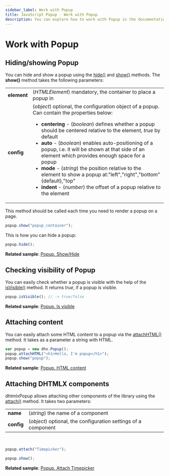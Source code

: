 ```yaml
---
sidebar_label: Work with Popup
title: JavaScript Popup - Work with Popup 
description: You can explore how to work with Popup in the documentation of the DHTMLX JavaScript UI library. Browse developer guides and API reference, try out code examples and live demos, and download a free 30-day evaluation version of DHTMLX Suite 7.
---
```


#  Work with Popup

## Hiding/showing Popup

You can hide and show a popup using the [hide()](popup/api/popup_hide_method.md) and [show()](popup/api/popup_show_method.md) methods. The **show()** method takes the following parameters:

<table>
	<tbody>
        <tr>
			<td><b>element</b></td>
			<td>(<i>HTMLElement</i>) mandatory, the container to place a popup in</td>
		</tr>
        <tr>
			<td><b>config</b></td>
			<td>(<i>object</i>) optional, the configuration object of a popup. Can contain the properties below:
            <ul>
                <li><b>centering</b> - (<i>boolean</i>) defines whether a popup should be centered relative to the element, <i>true</i> by default</li>
                <li><b>auto</b> - (<i>boolean</i>) enables auto-positioning of a popup, i.e. it will be shown at that side of an element which provides enough space for a popup</li>
                <li><b>mode</b> - (<i>string</i>) the position relative to the element to show a popup at:"left","right","bottom" (default),"top"</li>
                <li><b>indent</b> - (<i>number</i>) the offset of a popup relative to the element</li>
            </ul></td>
		</tr>
    </tbody>
</table> 

This method should be called each time you need to render a popup on a page.

~~~js
popup.show("popup_container");
~~~

This is how you can hide a popup:

~~~js
popup.hide();
~~~

**Related sample**: [Popup. Show/Hide](https://snippet.dhtmlx.com/aqzy536h)

## Checking visibility of Popup

You can easily check whether a popup is visible with the help of the [isVisible()](popup/api/popup_isvisible_method.md) method. It returns *true*, if a popup is visible.

~~~js
popup.isVisible(); // -> true/false
~~~

**Related sample**: [Popup. Is visible](https://snippet.dhtmlx.com/f614sdm3)

## Attaching content

You can easily attach some HTML content to a popup via the [attachHTML()](popup/api/popup_attachhtml_method.md) method. It takes as a parameter a string with HTML.

~~~js
var popup = new dhx.Popup();
popup.attachHTML("<h1>Hello, I'm popup</h1>");
popup.show("popup");
~~~

**Related sample**: [Popup. HTML content](https://snippet.dhtmlx.com/ajv5qqxq)

## Attaching DHTMLX components

dhtmlxPopup allows attaching other components of the library using the [attach()](popup/api/popup_attach_method.md) method. It takes two parameters:

<table>
	<tbody>
        <tr>
			<td><b>name</b></td>
			<td>(<i>string</i>) the name of a component</td>
		</tr>
        <tr>
			<td><b>config</b></td>
			<td>(<i>object</i>) optional, the configuration settings of a component</td>
		</tr>
    </tbody>
</table>
<br/>

~~~js
popup.attach("Timepicker"); 

popup.show();
~~~

**Related sample**: [Popup. Attach Timepicker](https://snippet.dhtmlx.com/7x6hlbqx)
